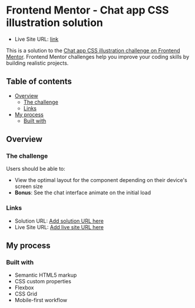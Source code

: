 # Frontend Mentor - Chat app CSS illustration solution

- Live Site URL: [link](https://scintillating-rugelach-6bd995.netlify.app/)

This is a solution to the [Chat app CSS illustration challenge on Frontend Mentor](https://www.frontendmentor.io/challenges/chat-app-css-illustration-O5auMkFqY). Frontend Mentor challenges help you improve your coding skills by building realistic projects. 

## Table of contents

- [Overview](#overview)
  - [The challenge](#the-challenge)
  - [Links](#links)
- [My process](#my-process)
  - [Built with](#built-with)


## Overview

### The challenge

Users should be able to:

- View the optimal layout for the component depending on their device's screen size
- **Bonus**: See the chat interface animate on the initial load


### Links

- Solution URL: [Add solution URL here](https://github.com/Hug02/frontend-mentor-chat-app)
- Live Site URL: [Add live site URL here](https://scintillating-rugelach-6bd995.netlify.app/)

## My process

### Built with

- Semantic HTML5 markup
- CSS custom properties
- Flexbox
- CSS Grid
- Mobile-first workflow
